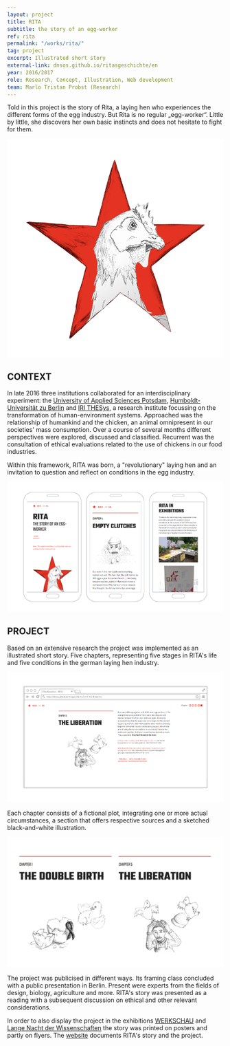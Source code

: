 ```yaml
---
layout: project
title: RITA
subtitle: the story of an egg-worker
ref: rita
permalink: "/works/rita/"
tag: project
excerpt: Illustrated short story
external-link: dnsos.github.io/ritasgeschichte/en
year: 2016/2017
role: Research, Concept, Illustration, Web development
team: Marlo Tristan Probst (Research)
---
```


Told in this project is the story of Rita, a laying hen who experiences the different forms of the egg industry. But Rita is no regular „egg-worker“. Little by little, she discovers her own basic instincts and does not hesitate to fight for them.

![RITA: Illustration](/img/rita_opener.png)

## CONTEXT
In late 2016 three institutions collaborated for an interdisciplinary experiment: the [University of Applied Sciences Potsdam](https://www.en.fh-potsdam.de/), [Humboldt-Universität zu Berlin](https://www.hu-berlin.de/en?set_language=en) and [IRI THESys](https://www.iri-thesys.org/), a research institute focussing on the transformation of human-environment systems. Approached was the relationship of humankind and the chicken, an animal omnipresent in our societies' mass consumption. Over a course of several months different perspectives were explored, discussed and classified. Recurrent was the consultation of ethical evaluations related to the use of chickens in our food industries.

Within this framework, RITA was born, a "revolutionary" laying hen and an invitation to question and reflect on conditions in the egg industry.

![RITA: Mobile](/img/rita_mobile.png)

## PROJECT
Based on an extensive research the project was implemented as an illustrated short story. Five chapters, representing five stages in RITA's life and five conditions in the german laying hen industry.

![RITA: Chapter](/img/rita_chapter.png)

Each chapter consists of a fictional plot, integrating one or more actual circumstances, a section that offers respective sources and a sketched black-and-white illustration.

![RITA: Illustrations](/img/rita_illustrations.png)

The project was publicised in different ways. Its framing class concluded with a public presentation in Berlin. Present were experts from the fields of design, biology, agriculture and more. RITA's story was presented as a reading with a subsequent discussion on ethical and other relevant considerations.

In order to also display the project in the exhibitions [WERKSCHAU](https://fhp-werkschau.de/) and [Lange Nacht der Wissenschaften](https://www.langenachtderwissenschaften.de/) the story was printed on posters and partly on flyers. The [website](https://dnsos.github.io/ritasgeschichte/en) documents RITA's story and the project.
